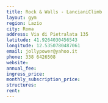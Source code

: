 ```yaml
---
title: Rock & Walls - LancianiClimb
layout: gym
region: Lazio
city: Roma
address: Via di Pietralata 135
latitude: 41.9264030456543
longitude: 12.5350780487061
email: jollypower@yahoo.it
phone: 338 6426508
website: 
annual_fee: 
ingress_price: 
monthly_subscription_price: 
structures: 
rent: 
---
```


